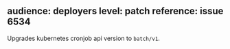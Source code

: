 audience: deployers
level: patch
reference: issue 6534
---

Upgrades kubernetes cronjob api version to `batch/v1`.

